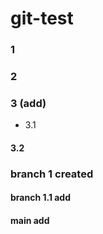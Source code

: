 # git-test


### 1

### 2 

### 3 (add)  

- 3.1

#### 3.2


### branch 1 created 

#### branch 1.1 add
#### main add
